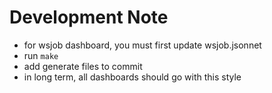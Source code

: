 # Development Note

- for wsjob dashboard, you must first update wsjob.jsonnet
- run `make`
- add generate files to commit
- in long term, all dashboards should go with this style

